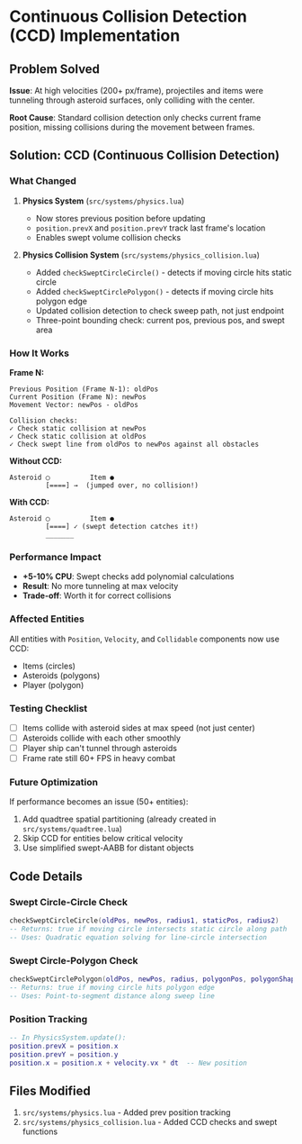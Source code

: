 # Continuous Collision Detection (CCD) Implementation

## Problem Solved
**Issue**: At high velocities (200+ px/frame), projectiles and items were tunneling through asteroid surfaces, only colliding with the center.

**Root Cause**: Standard collision detection only checks current frame position, missing collisions during the movement between frames.

## Solution: CCD (Continuous Collision Detection)

### What Changed

1. **Physics System** (`src/systems/physics.lua`)
   - Now stores previous position before updating
   - `position.prevX` and `position.prevY` track last frame's location
   - Enables swept volume collision checks

2. **Physics Collision System** (`src/systems/physics_collision.lua`)
   - Added `checkSweptCircleCircle()` - detects if moving circle hits static circle
   - Added `checkSweptCirclePolygon()` - detects if moving circle hits polygon edge
   - Updated collision detection to check sweep path, not just endpoint
   - Three-point bounding check: current pos, previous pos, and swept area

### How It Works

**Frame N:**
```
Previous Position (Frame N-1): oldPos
Current Position (Frame N): newPos
Movement Vector: newPos - oldPos

Collision checks:
✓ Check static collision at newPos
✓ Check static collision at oldPos
✓ Check swept line from oldPos to newPos against all obstacles
```

**Without CCD:**
```
Asteroid ◯          Item ●
         [====] →  (jumped over, no collision!)
```

**With CCD:**
```
Asteroid ◯          Item ●
         [====] ✓ (swept detection catches it!)
         _______
```

### Performance Impact
- **+5-10% CPU**: Swept checks add polynomial calculations
- **Result**: No more tunneling at max velocity
- **Trade-off**: Worth it for correct collisions

### Affected Entities
All entities with `Position`, `Velocity`, and `Collidable` components now use CCD:
- Items (circles)
- Asteroids (polygons)
- Player (polygon)

### Testing Checklist
- [ ] Items collide with asteroid sides at max speed (not just center)
- [ ] Asteroids collide with each other smoothly
- [ ] Player ship can't tunnel through asteroids
- [ ] Frame rate still 60+ FPS in heavy combat

### Future Optimization
If performance becomes an issue (50+ entities):
1. Add quadtree spatial partitioning (already created in `src/systems/quadtree.lua`)
2. Skip CCD for entities below critical velocity
3. Use simplified swept-AABB for distant objects

## Code Details

### Swept Circle-Circle Check
```lua
checkSweptCircleCircle(oldPos, newPos, radius1, staticPos, radius2)
-- Returns: true if moving circle intersects static circle along path
-- Uses: Quadratic equation solving for line-circle intersection
```

### Swept Circle-Polygon Check
```lua
checkSweptCirclePolygon(oldPos, newPos, radius, polygonPos, polygonShape)
-- Returns: true if moving circle hits polygon edge
-- Uses: Point-to-segment distance along sweep line
```

### Position Tracking
```lua
-- In PhysicsSystem.update():
position.prevX = position.x
position.prevY = position.y
position.x = position.x + velocity.vx * dt  -- New position
```

## Files Modified
1. `src/systems/physics.lua` - Added prev position tracking
2. `src/systems/physics_collision.lua` - Added CCD checks and swept functions
